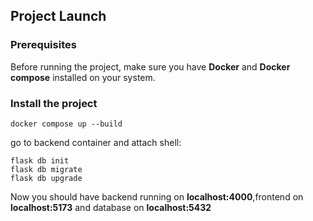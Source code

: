 ## Project Launch

### Prerequisites
Before running the project, make sure you have **Docker** and **Docker compose** installed on your system.

### Install the project
``
docker compose up --build
``

go to backend container and attach shell:
```
flask db init
flask db migrate
flask db upgrade
```

Now you should have backend running on **localhost:4000**,frontend on **localhost:5173** and database on **localhost:5432**
